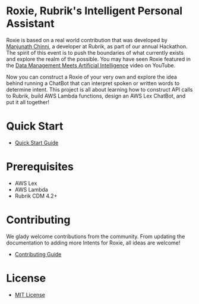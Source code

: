 # Roxie, Rubrik's Intelligent Personal Assistant

Roxie is based on a real world contribution that was developed by [Manjunath Chinni](https://github.com/manjunathchinni), a developer at Rubrik, as part of our annual Hackathon. The spirit of this event is to push the boundaries of what currently exists and explore the realm of the possible. You may have seen Roxie featured in the [Data Management Meets Artificial Intelligence](https://www.youtube.com/watch?v=8OcGcScgzOo) video on YouTube.

Now you can construct a Roxie of your very own and explore the idea behind running a ChatBot that can interpret spoken or written words to determine intent. This project is all about learning how to construct API calls to Rubrik, build AWS Lambda functions, design an AWS Lex ChatBot, and put it all together!

# Quick Start

* [Quick Start Guide](/docs/QUICKSTART.md)

# Prerequisites

* AWS Lex
* AWS Lambda
* Rubrik CDM 4.2+

# Contributing

We glady welcome contributions from the community. From updating the documentation to adding more Intents for Roxie, all ideas are welcome!

* [Contributing Guide](CONTRIBUTING.md)

# License

* [MIT License](LICENSE)